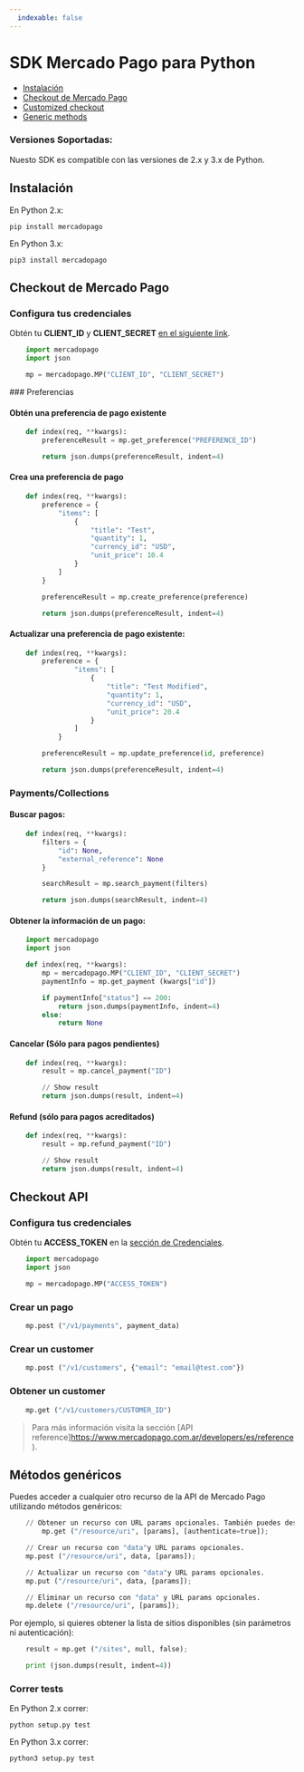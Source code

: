 ```yaml
---
  indexable: false
---
```

# SDK Mercado Pago para Python


* [Instalación](#bookmark_instalación)
* [Checkout de Mercado Pago](#bookmark_checkout_de_mercado_pago)
* [Customized checkout](#bookmark_checkout_custom)
* [Generic methods](#bookmark_métodos_genéricos)

### Versiones Soportadas:

Nuesto SDK es compatible con las versiones de 2.x y 3.x de Python.

## Instalación


En Python 2.x:

``pip install mercadopago``

En Python 3.x:

``pip3 install mercadopago``

## Checkout de Mercado Pago


### Configura tus credenciales


Obtén tu **CLIENT_ID** y **CLIENT_SECRET** [en el siguiente link]([FAKER][CREDENTIALS][URL]).


``` python
    import mercadopago
    import json

    mp = mercadopago.MP("CLIENT_ID", "CLIENT_SECRET")
```

### Preferencias


#### Obtén una preferencia de pago existente


``` python
    def index(req, **kwargs):
        preferenceResult = mp.get_preference("PREFERENCE_ID")

        return json.dumps(preferenceResult, indent=4)
```

#### Crea una preferencia de pago

``` python
    def index(req, **kwargs):
        preference = {
            "items": [
                {
                    "title": "Test",
                    "quantity": 1,
                    "currency_id": "USD",
                    "unit_price": 10.4
                }
            ]
        }

        preferenceResult = mp.create_preference(preference)

        return json.dumps(preferenceResult, indent=4)
```
#### Actualizar una preferencia de pago existente:


``` python
    def index(req, **kwargs):
        preference = {
                "items": [
                    {
                        "title": "Test Modified",
                        "quantity": 1,
                        "currency_id": "USD",
                        "unit_price": 20.4
                    }
                ]
            }

        preferenceResult = mp.update_preference(id, preference)

        return json.dumps(preferenceResult, indent=4)
```
### Payments/Collections


#### Buscar pagos:

``` python
    def index(req, **kwargs):
        filters = {
            "id": None,
            "external_reference": None
        }

        searchResult = mp.search_payment(filters)

        return json.dumps(searchResult, indent=4)
```

#### Obtener la información de un pago:

``` python
    import mercadopago
    import json

    def index(req, **kwargs):
        mp = mercadopago.MP("CLIENT_ID", "CLIENT_SECRET")
        paymentInfo = mp.get_payment (kwargs["id"])

        if paymentInfo["status"] == 200:
            return json.dumps(paymentInfo, indent=4)
        else:
            return None
```

#### Cancelar (Sólo para pagos pendientes)

``` python
    def index(req, **kwargs):
        result = mp.cancel_payment("ID")

        // Show result
        return json.dumps(result, indent=4)
```

#### Refund (sólo para pagos acreditados)

``` python
    def index(req, **kwargs):
        result = mp.refund_payment("ID")

        // Show result
        return json.dumps(result, indent=4)
```

## Checkout API

### Configura tus credenciales

Obtén tu **ACCESS_TOKEN** en la [sección de Credenciales]([FAKER][CREDENTIALS][URL]).


``` python
    import mercadopago
    import json

    mp = mercadopago.MP("ACCESS_TOKEN")
```


### Crear un pago

``` python
    mp.post ("/v1/payments", payment_data)
```

### Crear un customer

```python
    mp.post ("/v1/customers", {"email": "email@test.com"})
```

### Obtener un customer

```python
    mp.get ("/v1/customers/CUSTOMER_ID")
```

> Para más información visita la sección [API reference]https://www.mercadopago.com.ar/developers/es/reference).

## Métodos genéricos

Puedes acceder a cualquier otro recurso de la API de Mercado Pago utilizando métodos genéricos:

```python
    // Obtener un recurso con URL params opcionales. También puedes deshabilitar la autenticación para APIs públicas.
        mp.get ("/resource/uri", [params], [authenticate=true]);
```

```python
    // Crear un recurso con "data"y URL params opcionales.
    mp.post ("/resource/uri", data, [params]);
```
```python
    // Actualizar un recurso con "data"y URL params opcionales.
    mp.put ("/resource/uri", data, [params]);
```
```python
    // Eliminar un recurso con "data" y URL params opcionales.
    mp.delete ("/resource/uri", [params]);
```

Por ejemplo, si quieres obtener la lista de sitios disponibles (sin parámetros ni autenticación):

```python
    result = mp.get ("/sites", null, false);

    print (json.dumps(result, indent=4))
```

### Correr tests


En Python 2.x correr:

``python setup.py test``

En Python 3.x correr:

``python3 setup.py test``
